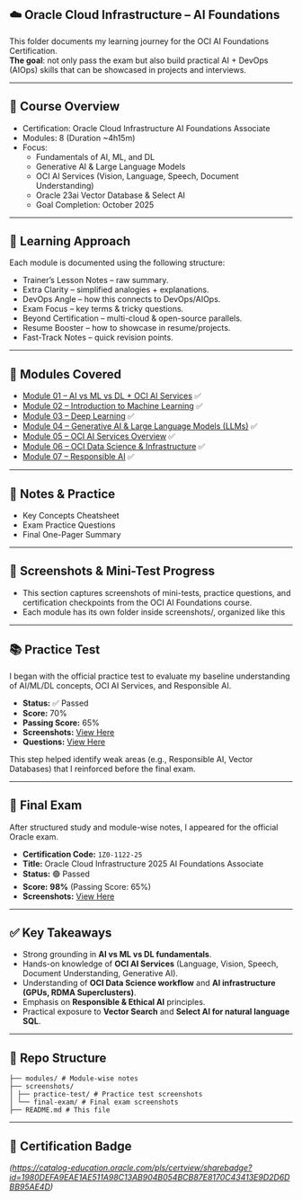 ## ☁️ Oracle Cloud Infrastructure – AI Foundations

This folder documents my learning journey for the OCI AI Foundations Certification.  
**The goal**: not only pass the exam but also build practical AI + DevOps (AIOps) skills that can be showcased in projects and interviews.  

---

## 📌 Course Overview

- Certification: Oracle Cloud Infrastructure AI Foundations Associate
- Modules: 8 (Duration ~4h15m)
- Focus:
	- Fundamentals of AI, ML, and DL
	- Generative AI & Large Language Models
	- OCI AI Services (Vision, Language, Speech, Document Understanding)
	- Oracle 23ai Vector Database & Select AI
	- Goal Completion: October 2025

---

## 🧩 Learning Approach

Each module is documented using the following structure:  
- Trainer’s Lesson Notes – raw summary.
- Extra Clarity – simplified analogies + explanations.
- DevOps Angle – how this connects to DevOps/AIOps.
- Exam Focus – key terms & tricky questions.
- Beyond Certification – multi-cloud & open-source parallels.
- Resume Booster – how to showcase in resume/projects.
- Fast-Track Notes – quick revision points.

---

## 📘 Modules Covered

- [Module 01 – AI vs ML vs DL + OCI AI Services](modules/Module-01_AI-ML-DL.md) ✅  
- [Module 02 – Introduction to Machine Learning](modules/Module-02_Machine-Learning-Basics.md) ✅  
- [Module 03 – Deep Learning](modules/Module-03_Deep-Learning.md) ✅  
- [Module 04 – Generative AI & Large Language Models (LLMs)](modules/Module-04_Generative-AI-and-LLMs.md) ✅  
- [Module 05 – OCI AI Services Overview](modules/Module-05_OCI-AI-Services.md) ✅  
- [Module 06 – OCI Data Science & Infrastructure](modules/Module-06_OCI-Data-Science-and-Infrastructure.md) ✅  
- [Module 07 – Responsible AI](modules/Module-07_Responsible-AI.md) ✅

---

## 📑 Notes & Practice

- Key Concepts Cheatsheet
- Exam Practice Questions
- Final One-Pager Summary

---

## 📸 Screenshots & Mini-Test Progress

- This section captures screenshots of mini-tests, practice questions, and certification checkpoints from the OCI AI Foundations course.
- Each module has its own folder inside screenshots/, organized like this

---


## 📚 Practice Test
I began with the official practice test to evaluate my baseline understanding of AI/ML/DL concepts, OCI AI Services, and Responsible AI.  
- **Status:** ✅ Passed  
- **Score:** 70%  
- **Passing Score:** 65%  
- **Screenshots:** [View Here](../screenshots/practice-test/)  
- **Questions:** [View Here](../screenshots/Practice_Test_Questions/)  

This step helped identify weak areas (e.g., Responsible AI, Vector Databases) that I reinforced before the final exam.

---

## 🎯 Final Exam
After structured study and module-wise notes, I appeared for the official Oracle exam.  
- **Certification Code:** `1Z0-1122-25`  
- **Title:** Oracle Cloud Infrastructure 2025 AI Foundations Associate  
- **Status:** 🟢 Passed  
- **Score:** **98%** (Passing Score: 65%)  
- **Screenshots:** [View Here](../screenshots/final-exam/)  

---

##  ✅ Key Takeaways
- Strong grounding in **AI vs ML vs DL fundamentals**.  
- Hands-on knowledge of **OCI AI Services** (Language, Vision, Speech, Document Understanding, Generative AI).  
- Understanding of **OCI Data Science workflow** and **AI infrastructure (GPUs, RDMA Superclusters)**.  
- Emphasis on **Responsible & Ethical AI** principles.  
- Practical exposure to **Vector Search** and **Select AI for natural language SQL**.  

---

## 📂 Repo Structure
```
├── modules/ # Module-wise notes
├── screenshots/
│ ├── practice-test/ # Practice test screenshots
│ └── final-exam/ # Final exam screenshots
├── README.md # This file
```

---

## 🏅 Certification Badge
*(https://catalog-education.oracle.com/pls/certview/sharebadge?id=1980DEFA9EAE1AE511A98C13AB904B054BCB87E8170C43413E9D2D6DBB95AE4D)*  
